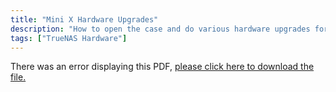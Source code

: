 ```yaml
---
title: "Mini X Hardware Upgrades"
description: "How to open the case and do various hardware upgrades for the Mini X."
tags: ["TrueNAS Hardware"]
---
```


<object data="https://www.truenas.com/docs/files/MiniXHardwareUpgradesGuide1.0.pdf" type="application/pdf" width="95%" height="1000">
  There was an error displaying this PDF, <a href="https://www.truenas.com/docs/files/MiniXHardwareUpgradesGuide1.0.pdf">please click here to download the file.</a>
</object>